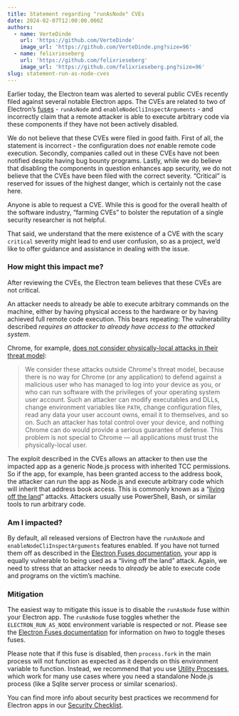 ```yaml
---
title: Statement regarding "runAsNode" CVEs
date: 2024-02-07T12:00:00.000Z
authors:
  - name: VerteDinde
    url: 'https://github.com/VerteDinde'
    image_url: 'https://github.com/VerteDinde.png?size=96'
  - name: felixrieseberg
    url: 'https://github.com/felixrieseberg'
    image_url: 'https://github.com/felixrieseberg.png?size=96'
slug: statement-run-as-node-cves
---
```


Earlier today, the Electron team was alerted to several public CVEs recently filed against several notable Electron apps. The CVEs are related to two of Electron’s [fuses](https://www.electronjs.org/docs/latest/tutorial/fuses) - `runAsNode` and `enableNodeCliInspectArguments` - and incorrectly claim that a remote attacker is able to execute arbitrary code via these components if they have not been actively disabled.

We do not believe that these CVEs were filed in good faith. First of all, the statement is incorrect - the configuration does _not_ enable remote code execution. Secondly, companies called out in these CVEs have not been notified despite having bug bounty programs. Lastly, while we do believe that disabling the components in question enhances app security, we do not believe that the CVEs have been filed with the correct severity. “Critical” is reserved for issues of the highest danger, which is certainly not the case here.

Anyone is able to request a CVE. While this is good for the overall health of the software industry, “farming CVEs” to bolster the reputation of a single security researcher is not helpful.

That said, we understand that the mere existence of a CVE with the scary `critical` severity might lead to end user confusion, so as a project, we’d like to offer guidance and assistance in dealing with the issue.

### How might this impact me?

After reviewing the CVEs, the Electron team believes that these CVEs are not critical.

An attacker needs to already be able to execute arbitrary commands on the machine, either by having physical access to the hardware or by having achieved full remote code execution. This bears repeating: The vulnerability described _requires an attacker to already have access to the attacked system_.

Chrome, for example, [does not consider physically-local attacks in their threat model](https://chromium.googlesource.com/chromium/src/+/master/docs/security/faq.md#Why-arent-physically_local-attacks-in-Chromes-threat-model):

> We consider these attacks outside Chrome's threat model, because there is no way for Chrome (or any application) to defend against a malicious user who has managed to log into your device as you, or who can run software with the privileges of your operating system user account. Such an attacker can modify executables and DLLs, change environment variables like `PATH`, change configuration files, read any data your user account owns, email it to themselves, and so on. Such an attacker has total control over your device, and nothing Chrome can do would provide a serious guarantee of defense. This problem is not special to Chrome ­— all applications must trust the physically-local user.

The exploit described in the CVEs allows an attacker to then use the impacted app as a generic Node.js process with inherited TCC permissions. So if the app, for example, has been granted access to the address book, the attacker can run the app as Node.js and execute arbitrary code which will inherit that address book access. This is commonly known as a “[living off the land](https://www.crowdstrike.com/cybersecurity-101/living-off-the-land-attacks-lotl/)” attacks. Attackers usually use PowerShell, Bash, or similar tools to run arbitrary code.

### Am I impacted?

By default, all released versions of Electron have the `runAsNode` and `enableNodeCliInspectArguments` features enabled. If you have not turned them off as described in the [Electron Fuses documentation](https://www.electronjs.org/docs/latest/tutorial/fuses), your app is equally vulnerable to being used as a “living off the land” attack. Again, we need to stress that an attacker needs to _already_ be able to execute code and programs on the victim’s machine.

### Mitigation

The easiest way to mitigate this issue is to disable the `runAsNode` fuse within your Electron app. The `runAsNode` fuse toggles whether the `ELECTRON_RUN_AS_NODE` environment variable is respected or not. Please see the [Electron Fuses documentation](https://www.electronjs.org/docs/latest/tutorial/fuses) for information on hwo to toggle theses fuses.

Please note that if this fuse is disabled, then `process.fork` in the main process will not function as expected as it depends on this environment variable to function. Instead, we recommend that you use [Utility Processes](https://www.notion.so/api/utility-process.md), which work for many use cases where you need a standalone Node.js process (like a Sqlite server process or similar scenarios).

You can find more info about security best practices we recommend for Electron apps in our [Security Checklist](https://www.electronjs.org/docs/latest/tutorial/security).
